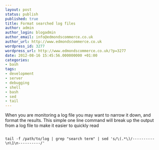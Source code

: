 ```yaml
---
layout: post
status: publish
published: true
title: Format searched log files
author: admin
author_login: blogadmin
author_email: info@edmondscommerce.co.uk
author_url: http://www.edmondscommerce.co.uk
wordpress_id: 3277
wordpress_url: http://www.edmondscommerce.co.uk/?p=3277
date: 2012-08-16 15:45:56.000000000 +01:00
categories:
- bash
tags:
- development
- server
- debugging
- shell
- bash
- sed
- tail
---
```

When you are monitoring a log file you may want to narrow it down, and format the results. This simple one line command will break up the output from a log file to make it easier to quickly read

<code>
tail -f /path/to/log | grep "search term" | sed 's/\(.*\)/----------\n\1\n----------/'
</code>
